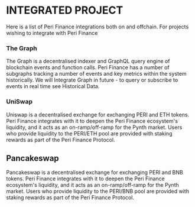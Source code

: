 # INTEGRATED PROJECT

Here is a list of Peri Finance integrations both on and offchain. For projects wishing to integrate with Peri Finance   


### The Graph <a id="the-graph"></a>

The Graph is a decentralised indexer and GraphQL query engine of blockchain events and function calls. Peri Finance has a number of subgraphs tracking a number of events and key metrics within the system historically. We will Integrate Graph in future - to query or subscribe to events in real time see Historical Data.

### UniSwap <a id="uniswap"></a>

 Uniswap is a decentralised exchange for exchanging PERI and ETH tokens. Peri Finance integrates with it to deepen the Peri Finance ecosystem's liquidity, and it acts as an on-ramp/off-ramp for the Pynth market. Users who provide liquidity to the PERI/ETH pool are provided with staking rewards as part of the Peri Finance Protocol. 

## Pancakeswap

Pancakeswap is a decentralised exchange for exchanging PERI and BNB tokens. Peri Finance integrates with it to deepen the Peri Finance ecosystem's liquidity, and it acts as an on-ramp/off-ramp for the Pynth market. Users who provide liquidity to the PERI/BNB pool are provided with staking rewards as part of the Peri Finance Protocol. 



